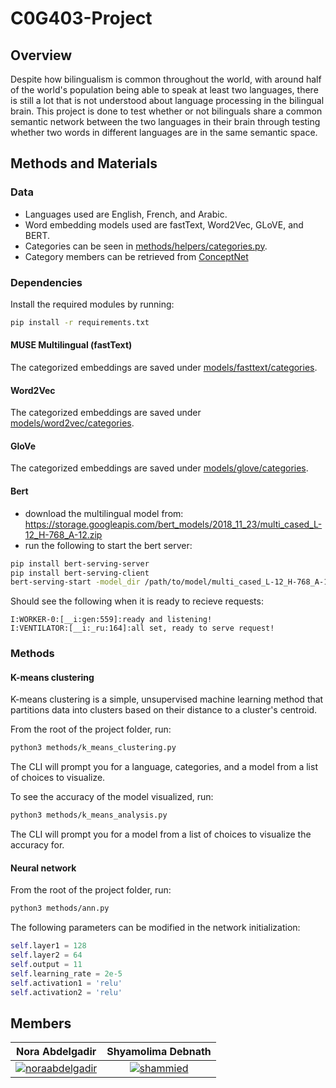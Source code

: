# C0G403-Project

## Overview

Despite how bilingualism is common throughout the world, with around half of the world's population being able to speak at least two languages, there is still a lot that is not understood about language processing in the bilingual brain. This project is done to test whether or not bilinguals share a common semantic network between the two languages in their brain through testing whether two words in different languages are in the same semantic space.

## Methods and Materials

### Data

- Languages used are English, French, and Arabic. 
- Word embedding models used are fastText, Word2Vec, GLoVE, and BERT.
- Categories can be seen in [methods/helpers/categories.py](https://github.com/noraabdelgadir/COG403-Project/blob/master/methods/helpers/categories.py).
- Category members can be retrieved from [ConceptNet](http://conceptnet.io/)

### Dependencies 

Install the required modules by running:

```sh
pip install -r requirements.txt
```

#### MUSE Multilingual (fastText)

The categorized embeddings are saved under [models/fasttext/categories](https://github.com/noraabdelgadir/COG403-Project/tree/master/models/fasttext/categories).

#### Word2Vec

The categorized embeddings are saved under [models/word2vec/categories](https://github.com/noraabdelgadir/COG403-Project/tree/master/models/word2vec/categories).

#### GloVe

The categorized embeddings are saved under [models/glove/categories](https://github.com/noraabdelgadir/COG403-Project/tree/master/models/glove/categories).

#### Bert 

- download the multilingual model from: https://storage.googleapis.com/bert_models/2018_11_23/multi_cased_L-12_H-768_A-12.zip
- run the following to start the bert server:
```sh
pip install bert-serving-server
pip install bert-serving-client
bert-serving-start -model_dir /path/to/model/multi_cased_L-12_H-768_A-12  -num_worker=1
```
Should see the following when it is ready to recieve requests:
```
I:WORKER-0:[__i:gen:559]:ready and listening!
I:VENTILATOR:[__i:_ru:164]:all set, ready to serve request!
```

### Methods

#### K-means clustering

K-means clustering is a simple, unsupervised machine learning method that partitions data into clusters based on their distance to a cluster's centroid.

From the root of the project folder, run:

```sh
python3 methods/k_means_clustering.py
```

The CLI will prompt you for a language, categories, and a model from a list of choices to visualize.

To see the accuracy of the model visualized, run:

```sh
python3 methods/k_means_analysis.py
```

The CLI will prompt you for a model from a list of choices to visualize the accuracy for.

#### Neural network

From the root of the project folder, run:

```sh
python3 methods/ann.py
```
The following parameters can be modified in the network initialization:

```python
self.layer1 = 128
self.layer2 = 64
self.output = 11
self.learning_rate = 2e-5
self.activation1 = 'relu'
self.activation2 = 'relu'
```

## Members

|  Nora Abdelgadir  | Shyamolima Debnath |
| :---------------: | :----------------: |
| [![noraabdelgadir]](https://github.com/noraabdelgadir) | [![shammied]](https://github.com/shammied) |

[noraabdelgadir]: https://avatars1.githubusercontent.com/u/35353626?s=60&v=3 
[shammied]: https://avatars0.githubusercontent.com/u/23609063?s=60&v=3
